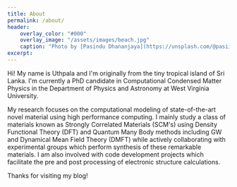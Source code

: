 ```yaml
---
title: About
permalink: /about/
header:
    overlay_color: "#000"
    overlay_image: "/assets/images/beach.jpg"
    caption: "Photo by [Pasindu Dhananjaya](https://unsplash.com/@pasiiijay) on [Unsplash](https://unsplash.com)"
excerpt: 
---
```


Hi! My name is Uthpala and I'm originally from the tiny tropical island of Sri Lanka. I'm currently a PhD candidate in Computational Condensed Matter Physics in the Department of Physics and Astronomy at West Virginia University. 

My research focuses on the computational modeling of state-of-the-art novel material using high performance computing. I mainly study a class of materials known as Strongly Correlated Materials (SCM's) using Density Functional Theory (DFT) and Quantum Many Body methods including GW and Dynamical Mean Field Theory (DMFT) while actively collaborating with experimental groups which perform synthesis of these remarkable materials. I am also involved with code development projects which facilitate the pre and post processing of electronic structure calculations. 

Thanks for visiting my blog!
    